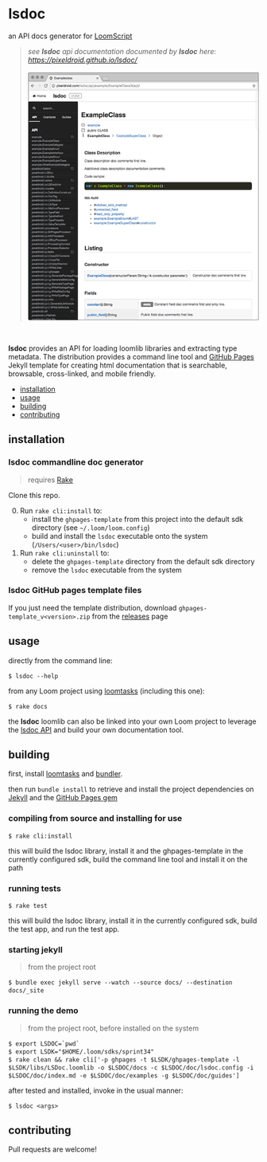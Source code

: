 # lsdoc

an API docs generator for [LoomScript][loomscript]

> _see **lsdoc** api documentation documented by **lsdoc** here: https://pixeldroid.github.io/lsdoc/_ <br/>
> <br/>
> ![lsdoc screenshot](lsdoc-screenshot.png)

<br/>

**lsdoc** provides an API for loading loomlib libraries and extracting type metadata. The distribution provides a command line tool and [GitHub Pages][ghpages] Jekyll template for creating html documentation that is searchable, browsable, cross-linked, and mobile friendly.

- [installation](#installation)
- [usage](#usage)
- [building](#building)
- [contributing](#contributing)


## installation

### lsdoc commandline doc generator

> requires [Rake][rake]

Clone this repo.

0. Run `rake cli:install` to:
    * install the `ghpages-template` from this project into the default sdk directory (see `~/.loom/loom.config`)
    * build and install the `lsdoc` executable onto the system (`/Users/<user>/bin/lsdoc`)
0. Run `rake cli:uninstall` to:
    * delete the `ghpages-template` directory from the default sdk directory
    * remove the `lsdoc` executable from the system

### lsdoc GitHub pages template files

If you just need the template distribution, download `ghpages-template_v<version>.zip` from the [releases][lsdoc-releases] page


## usage

directly from the command line:

    $ lsdoc --help

from any Loom project using [loomtasks][loomtasks] (including this one):

    $ rake docs

the **lsdoc** loomlib can also be linked into your own Loom project to leverage the [lsdoc API][lsdoc-api] and build your own documentation tool.


## building

first, install [loomtasks][loomtasks] and [bundler][bundler].

then run `bundle install` to retrieve and install the project dependencies on [Jekyll][jekyll] and the [GitHub Pages gem][ghpages-gem]

### compiling from source and installing for use

    $ rake cli:install

this will build the lsdoc library, install it and the ghpages-template in the currently configured sdk, build the command line tool and install it on the path

### running tests

    $ rake test

this will build the lsdoc library, install it in the currently configured sdk, build the test app, and run the test app.

### starting jekyll
> from the project root

    $ bundle exec jekyll serve --watch --source docs/ --destination docs/_site

### running the demo
> from the project root, before installed on the system

    $ export LSDOC=`pwd`
    $ export LSDK="$HOME/.loom/sdks/sprint34"
    $ rake clean && rake cli['-p ghpages -t $LSDK/ghpages-template -l $LSDK/libs/LSDoc.loomlib -o $LSDOC/docs -c $LSDOC/doc/lsdoc.config -i $LSDOC/doc/index.md -e $LSDOC/doc/examples -g $LSDOC/doc/guides']

after tested and installed, invoke in the usual manner:

    $ lsdoc <args>


## contributing

Pull requests are welcome!



[bundler]: http://bundler.io "Manage your Ruby application's gem dependencies"
[ghpages]: https://pages.github.com/ "GitHub Pages is a static site hosting service."
[ghpages-gem]: https://github.com/github/pages-gem "A simple Ruby Gem to bootstrap dependencies for setting up and maintaining a local Jekyll environment in sync with GitHub Pages"
[jekyll]: https://jekyllrb.com/ "Jekyll is a blog-aware, static site generator in Ruby"
[loomscript]: https://github.com/LoomSDK/LoomSDK "The Loom SDK, a native mobile app and game framework"
[loomtasks]: https://github.com/pixeldroid/loomtasks "Rake tasks for working with loomlibs"
[lsdoc-api]: https://pixeldroid.github.io/lsdoc/ "API docs for lsdoc"
[lsdoc-releases]: https://github.com/pixeldroid/lsdoc/releases "releases for lsdoc"
[rake]: https://github.com/ruby/rake "A make-like build utility for Ruby"
